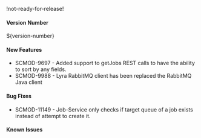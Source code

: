 !not-ready-for-release!

#### Version Number
${version-number}

#### New Features

- SCMOD-9697 - Added support to getJobs REST calls to have the ability to sort by any fields.
- SCMOD-9988 - Lyra RabbitMQ client has been replaced the RabbitMQ Java client

#### Bug Fixes

- SCMOD-11149 - Job-Service only checks if target queue of a job exists instead of attempt to create it.

#### Known Issues
